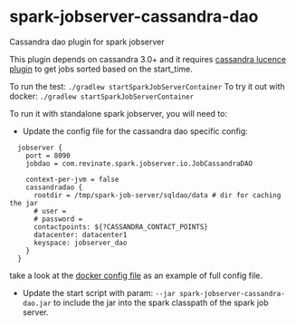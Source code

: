 # spark-jobserver-cassandra-dao
Cassandra dao plugin for spark jobserver

This plugin depends on cassandra 3.0+ and it requires [cassandra lucence plugin](https://github.com/Stratio/cassandra-lucene-index) to get jobs sorted based on the start_time.

To run the test: ```./gradlew startSparkJobServerContainer```
To try it out with docker: ```./gradlew startSparkJobServerContainer```

To run it with standalone spark jobserver, you will need to:

- Update the config file for the cassandra dao specific config:
```
  jobserver {
    port = 8090
    jobdao = com.revinate.spark.jobserver.io.JobCassandraDAO

    context-per-jvm = false
    cassandradao {
      rootdir = /tmp/spark-job-server/sqldao/data # dir for caching the jar
      # user =
      # password =
      contactpoints: ${?CASSANDRA_CONTACT_POINTS}
      datacenter: datacenter1
      keyspace: jobserver_dao
    }
  }
```
take a look at the [docker config file](https://github.com/revinate/spark-jobserver-cassandra-dao/blob/master/docker/docker.conf) as an example of full config file.

- Update the start script with param: ```--jar spark-jobserver-cassandra-dao.jar``` to include the jar into the spark classpath of the spark job server.
